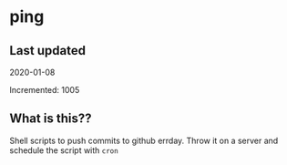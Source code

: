 # ping

## Last updated
2020-01-08

Incremented: 1005

## What is this??
Shell scripts to push commits to github errday. Throw it on a server and schedule the script with `cron`
